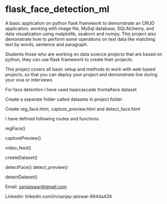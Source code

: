 # flask_face_detection_ml

A basic application on python flask framework to demonstrate an CRUD application, working with image file, MySql database, SQLAlchemy, and data visualization using matplotlib, seaborn and numpy. This project also demonstrate how to perform some operations on text data like matching text by words, sentence and paragraph.

Students those who are working on data science projects that are based on python, they can use flask framework to create their projects.

This project covers all basic setup and methods to work with web based projects, so that you can deploy your project and demonstrate live during your viva or interviews

For face detection I have used haarcascade frontalface dataset

Create a seperate folder called datasets in project folder

Create reg_face.html, capture_preview.html and detect_face.html 

I have defined following routes and functions 

regFace()

capturePreview()

video_feed()

createDataset()

detectFace()
detect_preview()

detectDataset()

Email: sanjaiswar@gmail.com

Linkedin: linkedin.com/in/sanjay-jaiswar-8944a426
